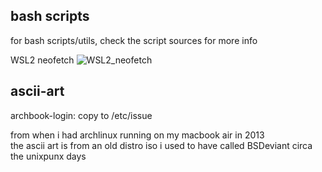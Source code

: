 ## bash scripts

for bash scripts/utils, check the script sources for more info

WSL2 neofetch
![WSL2_neofetch](https://user-images.githubusercontent.com/32247825/184220074-779b46b9-c141-4bd1-9ca4-7ffc999b066a.png)

## ascii-art 

archbook-login: copy to /etc/issue  

from when i had archlinux running on my macbook air in 2013  
the ascii art is from an old distro iso i used to have called BSDeviant circa the unixpunx days

